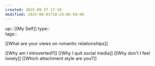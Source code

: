 ```yaml
---
created: 2025-09-27 17:18
modified: 2025-08-01T18:24:06-04:00
---
```

up:: [[My Self]]
type::  
tags::

[[What are your views on romantic relationships]]

[[Why am I introverted?]]
[[Why I quit social media]]
[[Why don't I feel lonely]]
[[Which attachment style are you?]]
